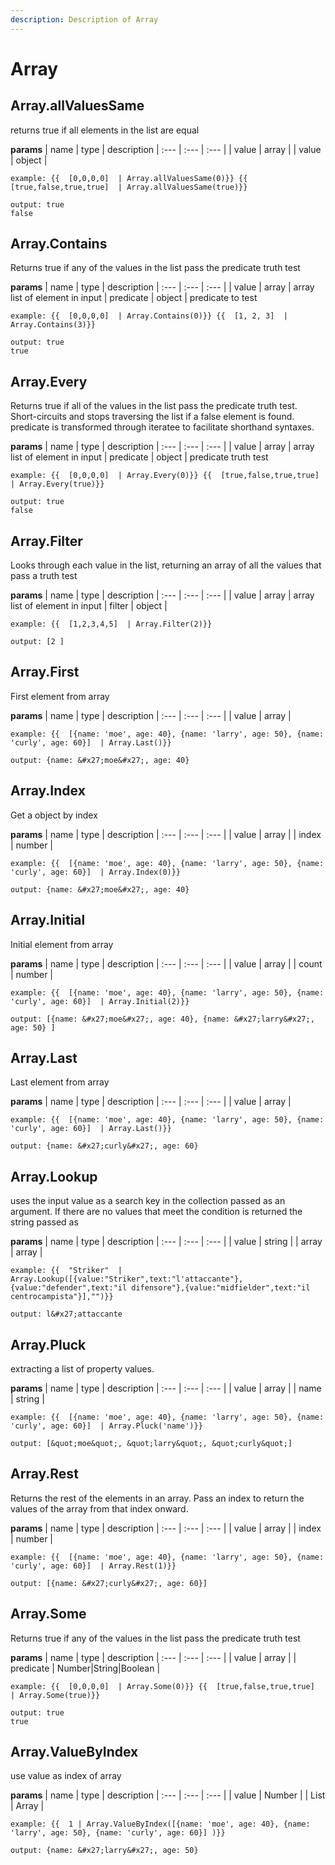 ```yaml
---
description: Description of Array
---
```


# Array


## Array.allValuesSame
returns true if all elements in the list are equal


**params**
    | name | type  | description
    | :--- | :---  | :---        |
    | value | array  | 
    | value | object  | 


```
example: {{  [0,0,0,0]  | Array.allValuesSame(0)}} {{  [true,false,true,true]  | Array.allValuesSame(true)}}

output: true
false

```
## Array.Contains
Returns true if any of the values in the list pass the predicate truth test


**params**
    | name | type  | description
    | :--- | :---  | :---        |
    | value | array  | array list of element in input
    | predicate | object  | predicate to test


```
example: {{  [0,0,0,0]  | Array.Contains(0)}} {{  [1, 2, 3]  | Array.Contains(3)}}

output: true
true

```
## Array.Every
Returns true if all of the values in the list pass the predicate truth test. Short-circuits and stops traversing the list if a false element is found. predicate is transformed through iteratee to facilitate shorthand syntaxes.


**params**
    | name | type  | description
    | :--- | :---  | :---        |
    | value | array  | array list of element in input
    | predicate | object  | predicate truth test


```
example: {{  [0,0,0,0]  | Array.Every(0)}} {{  [true,false,true,true]  | Array.Every(true)}}

output: true
false

```
## Array.Filter
Looks through each value in the list, returning an array of all the values that pass a truth test


**params**
    | name | type  | description
    | :--- | :---  | :---        |
    | value | array  | array list of element in input
    | filter | object  | 


```
example: {{  [1,2,3,4,5]  | Array.Filter(2)}}

output: [2 ]

```
## Array.First
First element from array


**params**
    | name | type  | description
    | :--- | :---  | :---        |
    | value | array  | 


```
example: {{  [{name: 'moe', age: 40}, {name: 'larry', age: 50}, {name: 'curly', age: 60}]  | Array.Last()}}

output: {name: &#x27;moe&#x27;, age: 40}

```
## Array.Index
Get a object by index


**params**
    | name | type  | description
    | :--- | :---  | :---        |
    | value | array  | 
    | index | number  | 


```
example: {{  [{name: 'moe', age: 40}, {name: 'larry', age: 50}, {name: 'curly', age: 60}]  | Array.Index(0)}}

output: {name: &#x27;moe&#x27;, age: 40}

```
## Array.Initial
Initial element from array


**params**
    | name | type  | description
    | :--- | :---  | :---        |
    | value | array  | 
    | count | number  | 


```
example: {{  [{name: 'moe', age: 40}, {name: 'larry', age: 50}, {name: 'curly', age: 60}]  | Array.Initial(2)}}

output: [{name: &#x27;moe&#x27;, age: 40}, {name: &#x27;larry&#x27;, age: 50} ]

```
## Array.Last
Last element from array


**params**
    | name | type  | description
    | :--- | :---  | :---        |
    | value | array  | 


```
example: {{  [{name: 'moe', age: 40}, {name: 'larry', age: 50}, {name: 'curly', age: 60}]  | Array.Last()}}

output: {name: &#x27;curly&#x27;, age: 60}

```
## Array.Lookup
uses the input value as a search key in the collection passed as an argument. If there are no values that meet the condition is returned the string passed as


**params**
    | name | type  | description
    | :--- | :---  | :---        |
    | value | string  | 
    | array | array  | 


```
example: {{  "Striker"  | Array.Lookup([{value:"Striker",text:"l'attaccante"},{value:"defender",text:"il difensore"},{value:"midfielder",text:"il centrocampista"}],"")}}

output: l&#x27;attaccante

```
## Array.Pluck
extracting a list of property values.


**params**
    | name | type  | description
    | :--- | :---  | :---        |
    | value | array  | 
    | name | string  | 


```
example: {{  [{name: 'moe', age: 40}, {name: 'larry', age: 50}, {name: 'curly', age: 60}]  | Array.Pluck('name')}}

output: [&quot;moe&quot;, &quot;larry&quot;, &quot;curly&quot;]

```
## Array.Rest
Returns the rest of the elements in an array. Pass an index to return the values of the array from that index onward.


**params**
    | name | type  | description
    | :--- | :---  | :---        |
    | value | array  | 
    | index | number  | 


```
example: {{  [{name: 'moe', age: 40}, {name: 'larry', age: 50}, {name: 'curly', age: 60}]  | Array.Rest(1)}}

output: [{name: &#x27;curly&#x27;, age: 60}]

```
## Array.Some
Returns true if any of the values in the list pass the predicate truth test


**params**
    | name | type  | description
    | :--- | :---  | :---        |
    | value | array  | 
    | predicate | Number|String|Boolean  | 


```
example: {{  [0,0,0,0]  | Array.Some(0)}} {{  [true,false,true,true]  | Array.Some(true)}}

output: true
true

```
## Array.ValueByIndex
use value as index of array


**params**
    | name | type  | description
    | :--- | :---  | :---        |
    | value | Number  | 
    | List | Array  | 


```
example: {{  1 | Array.ValueByIndex([{name: 'moe', age: 40}, {name: 'larry', age: 50}, {name: 'curly', age: 60}] )}}

output: {name: &#x27;larry&#x27;, age: 50}

```


